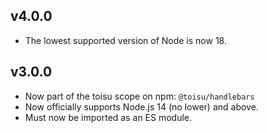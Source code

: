 ## v4.0.0

- The lowest supported version of Node is now 18.

## v3.0.0

- Now part of the toisu scope on npm: `@toisu/handlebars`
- Now officially supports Node.js 14 (no lower) and above.
- Must now be imported as an ES module.
